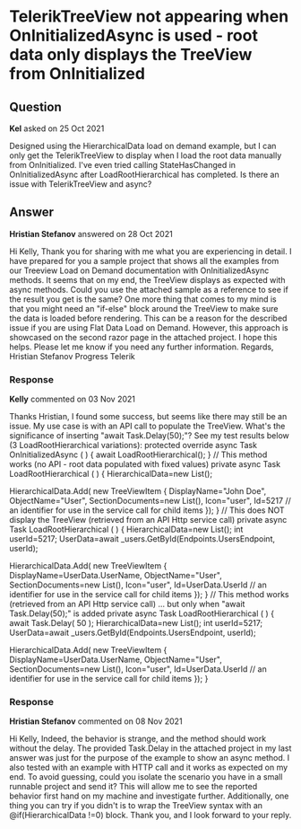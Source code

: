 # TelerikTreeView not appearing when OnInitializedAsync is used - root data only displays the TreeView from OnInitialized

## Question

**Kel** asked on 25 Oct 2021

Designed using the HierarchicalData load on demand example, but I can only get the TelerikTreeView to display when I load the root data manually from OnInitialized. I've even tried calling StateHasChanged in OnInitializedAsync after LoadRootHierarchical has completed. Is there an issue with TelerikTreeView and async?

## Answer

**Hristian Stefanov** answered on 28 Oct 2021

Hi Kelly, Thank you for sharing with me what you are experiencing in detail. I have prepared for you a sample project that shows all the examples from our Treeview Load on Demand documentation with OnInitializedAsync methods. It seems that on my end, the TreeView displays as expected with async methods. Could you use the attached sample as a reference to see if the result you get is the same? One more thing that comes to my mind is that you might need an "if-else" block around the TreeView to make sure the data is loaded before rendering. This can be a reason for the described issue if you are using Flat Data Load on Demand. However, this approach is showcased on the second razor page in the attached project. I hope this helps. Please let me know if you need any further information. Regards, Hristian Stefanov Progress Telerik

### Response

**Kelly** commented on 03 Nov 2021

Thanks Hristian, I found some success, but seems like there may still be an issue. My use case is with an API call to populate the TreeView. What's the significance of inserting "await Task.Delay(50);"? See my test results below (3 LoadRootHierarchical variations): protected override async Task OnInitializedAsync ( ) { await LoadRootHierarchical();
} // This method works (no API - root data populated with fixed values) private async Task LoadRootHierarchical ( ) {
HierarchicalData=new List<TreeViewItem>();

HierarchicalData.Add( new TreeViewItem
{
DisplayName="John Doe",
ObjectName="User",
SectionDocuments=new List<TreeViewItem>(),
Icon="user",
Id=5217 // an identifier for use in the service call for child items });
} // This does NOT display the TreeView (retrieved from an API Http service call) private async Task LoadRootHierarchical ( ) {
HierarchicalData=new List<TreeViewItem>(); int userId=5217;
UserData=await _users.GetById(Endpoints.UsersEndpoint, userId);

HierarchicalData.Add( new TreeViewItem
{
DisplayName=UserData.UserName,
ObjectName="User",
SectionDocuments=new List<TreeViewItem>(),
Icon="user",
Id=UserData.UserId // an identifier for use in the service call for child items });
} // This method works (retrieved from an API Http service call) ... but only when "await Task.Delay(50);" is added private async Task LoadRootHierarchical ( ) { await Task.Delay( 50 );
HierarchicalData=new List<TreeViewItem>(); int userId=5217;
UserData=await _users.GetById(Endpoints.UsersEndpoint, userId);

HierarchicalData.Add( new TreeViewItem
{
DisplayName=UserData.UserName,
ObjectName="User",
SectionDocuments=new List<TreeViewItem>(),
Icon="user",
Id=UserData.UserId // an identifier for use in the service call for child items });
}

### Response

**Hristian Stefanov** commented on 08 Nov 2021

Hi Kelly, Indeed, the behavior is strange, and the method should work without the delay. The provided Task.Delay in the attached project in my last answer was just for the purpose of the example to show an async method. I also tested with an example with HTTP call and it works as expected on my end. To avoid guessing, could you isolate the scenario you have in a small runnable project and send it? This will allow me to see the reported behavior first hand on my machine and investigate further. Additionally, one thing you can try if you didn't is to wrap the TreeView syntax with an @if(HierarchicalData !=0) block. Thank you, and I look forward to your reply.
